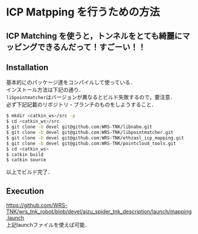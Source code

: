 # ICP Matpping を行うための方法
ICP Matching を使うと，トンネルをとても綺麗にマッピングできるんだって！すごーい！！
---
## Installation
基本的に[]()のパッケージ達をコンパイルして使っている．  
インストール方法は下記の通り．  
`libpointmatcher`はバージョンが異なるとビルド失敗するので，要注意．  
必ず下記記載のリポジトリ・ブランチのものをしようすること．

```bash
$ mkdir <catkin_ws>/src -p
$ cd <catkin_ws>/src
$ git clone -b devel git@github.com:WRS-TNK/libnabo.git
$ git clone -b devel git@github.com:WRS-TNK/libpointmatcher.git
$ git clone -b devel git@github.com:WRS-TNK/ethzasl_icp_mapping.git
$ git clone -b devel git@github.com:WRS-TNK/pointcloud_tools.git
$ cd <catkin_ws>
$ catkin build
$ catkin source
```

以上でビルド完了．


## Execution
https://github.com/WRS-TNK/wrs_tnk_robot/blob/devel/aizu_spider_tnk_description/launch/mapping.launch  
上記launchファイルを使えば可能．
